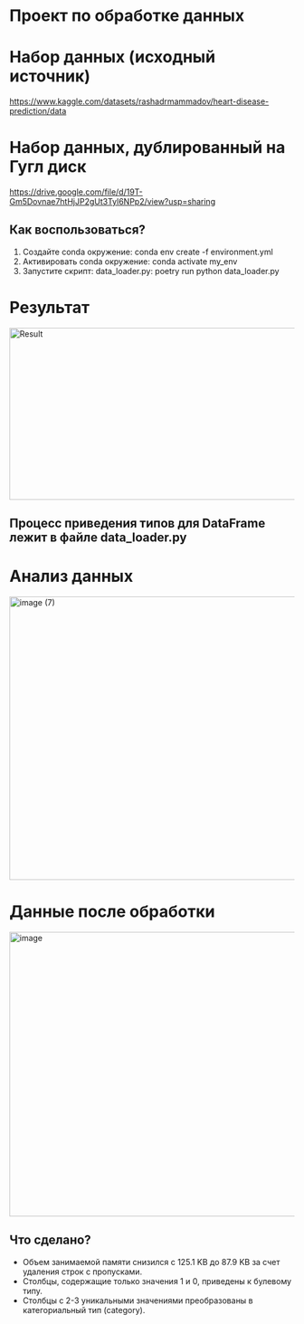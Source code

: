 # Проект по обработке данных
# Набор данных (исходный источник)
https://www.kaggle.com/datasets/rashadrmammadov/heart-disease-prediction/data
# Набор данных, дублированный на Гугл диск
https://drive.google.com/file/d/19T-Gm5Dovnae7htHjJP2gUt3Tyl6NPp2/view?usp=sharing
## Как воспользоваться?
1. Создайте conda окружение:
conda env create -f environment.yml
2. Активировать conda окружение:
conda activate my_env
3. Запустите скрипт: data_loader.py:
poetry run python data_loader.py


# Результат
<img width="1673" height="304" alt="Result" src="https://github.com/user-attachments/assets/dd3caa93-062a-44dc-8b79-edcfcf8f3098" />

## Процесс приведения типов для DataFrame лежит в файле data_loader.py
# Анализ данных
<img width="559" height="501" alt="image (7)" src="https://github.com/user-attachments/assets/5eafbd04-9fa9-4e46-828e-4b2467e8c8a1" />

# Данные после обработки
<img width="526" height="503" alt="image" src="https://github.com/user-attachments/assets/be0a5079-caf6-457f-b8b7-f3d5717affc9" />

## Что сделано?
- Объем занимаемой памяти снизился с 125.1 KB до 87.9 KB за счет удаления строк с пропусками.
- Столбцы, содержащие только значения 1 и 0, приведены к булевому типу.
- Столбцы с 2-3 уникальными значениями преобразованы в категориальный тип (category).



